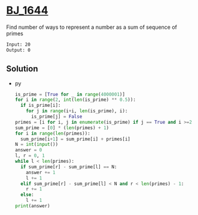 # [BJ_1644](https://acmicpc.net/problem/1644)

Find number of ways to represent a number as a sum of sequence of primes

```txt
Input: 20
Output: 0
```

## Solution

* py

  ```py
  is_prime = [True for _ in range(4000001)]
  for i in range(2, int(len(is_prime) ** 0.5)):
    if is_prime[i]:
      for j in range(i+i, len(is_prime), i):
        is_prime[j] = False
  primes = [i for i, j in enumerate(is_prime) if j == True and i >=2 ]
  sum_prime = [0] * (len(primes) + 1)
  for i in range(len(primes)):
    sum_prime[i+1] = sum_prime[i] + primes[i]
  N = int(input())
  answer = 0
  l, r = 0, 1
  while l < len(primes):
    if sum_prime[r] - sum_prime[l] == N:
      answer += 1
      l += 1
    elif sum_prime[r] - sum_prime[l] < N and r < len(primes) - 1:
      r += 1
    else:
      l += 1
  print(answer)
  ```
